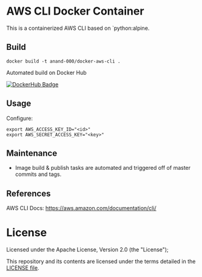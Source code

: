 # AWS CLI Docker Container

This is a containerized AWS CLI based on `python:alpine.

## Build

```
docker build -t anand-000/docker-aws-cli .
```

Automated build on Docker Hub

[![DockerHub Badge](http://dockeri.co/image//docker-aws-cli)](https://hub.docker.com/r/anand-000/docker-aws-cli/)

## Usage

Configure:

```
export AWS_ACCESS_KEY_ID="<id>"
export AWS_SECRET_ACCESS_KEY="<key>"
```

## Maintenance 

* Image build & publish tasks are automated and triggered off of master commits and tags.

## References

AWS CLI Docs: https://aws.amazon.com/documentation/cli/

# License

Licensed under the Apache License, Version 2.0 (the "License");

This repository and its contents are licensed under the terms detailed in the [LICENSE file](./LICENSE).

